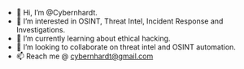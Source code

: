 - 👋 Hi, I’m @Cybernhardt.
- 👀 I’m interested in OSINT, Threat Intel, Incident Response and Investigations.
- 🌱 I’m currently learning about ethical hacking. 
- 💞️ I’m looking to collaborate on threat intel and OSINT automation.
- 📫 Reach me @ cybernhardt@gmail.com 

<!---
Cybernhardt/Cybernhardt is a ✨ special ✨ repository because its `README.md` (this file) appears on your GitHub profile.
You can click the Preview link to take a look at your changes.
--->
